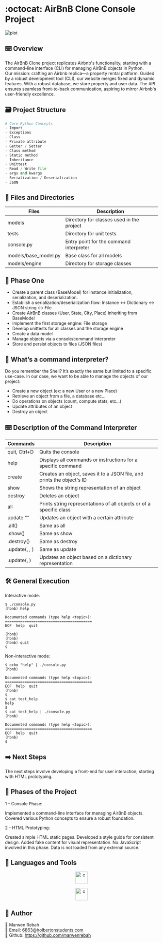 # :octocat: AirBnB Clone Console Project

![plot](https://repository-images.githubusercontent.com/520549705/a67ad5ce-2374-4762-a985-4967eafb5912)

## ⌨️ Overview 

The AirBnB Clone project replicates Airbnb's functionality, starting with a command-line interface (CLI) for managing AirBnB objects in Python.<br>
Our mission: crafting an Airbnb replica—a property rental platform. Guided by a robust development tool (CLI), our website merges fixed and dynamic features. With a robust database, we store property and user data. The API ensures seamless front-to-back communication, aspiring to mirror Airbnb's user-friendly excellence.

## 🗃️ Project Structure 

```python
# Core Python Concepts
- Import
- Exceptions
- Class
- Private attribute
- Getter / Setter
- Class method
- Static method
- Inheritance
- Unittest
- Read / Write file
- args and kwargs
- Serialization / Deserialization
- JSON
```
## 📁 Files and Directories 
| Files               | Description                               |
|---------------------|-------------------------------------------|
| models              | Directory for classes used in the project |
| tests               | Directory for unit tests                   |
| console.py          | Entry point for the command interpreter   |
| models/base_model.py| Base class for all models                  |
| models/engine       | Directory for storage classes              |

## 📝 Phase One 

- Create a parent class (BaseModel) for instance initialization, serialization, and deserialization.
- Establish a serialization/deserialization flow: Instance <-> Dictionary <-> JSON string <-> File
- Create AirBnB classes (User, State, City, Place) inheriting from BaseModel
- Implement the first storage engine: File storage
- Develop unittests for all classes and the storage engine
- Create a data model
- Manage objects via a console/command interpreter
- Store and persist objects to files (JSON files)

## 🔎 What’s a command interpreter?
Do you remember the Shell? It’s exactly the same but limited to a specific use-case. In our case, we want to be able to manage the objects of our project:

- Create a new object (ex: a new User or a new Place)
- Retrieve an object from a file, a database etc…
- Do operations on objects (count, compute stats, etc…)
- Update attributes of an object
- Destroy an object

## ⌨️ Description of the Command Interpreter 

Commands | Description
---------|-------------
quit, Ctrl+D | Quits the console
help <command> | Displays all commands or instructions for a specific command
create <class> | Creates an object, saves it to a JSON file, and prints the object's ID
show <class> <ID> | Shows the string representation of an object
destroy <class> <ID> | Deletes an object
all <class> | Prints string representations of all objects or of a specific class
update <class> <id> <attribute name> "<attribute value>" | Updates an object with a certain attribute
<class>.all() | Same as all <class>
<class>.show(<ID>) | Same as show <class> <ID>
<class>.destroy(<ID>) | Same as destroy <class> <ID>
<class>.update(<ID>, <attribute name>, <attribute value>) | Same as update <class> <ID> <attribute name> <attribute value>
<class>.update(<ID>, <dictionary representation>) | Updates an object based on a dictionary representation

## 🛠️ General Execution 

Interactive mode:

``` 
$ ./console.py
(hbnb) help

Documented commands (type help <topic>):
========================================
EOF  help  quit

(hbnb) 
(hbnb) 
(hbnb) quit
$

```

Non-interactive mode:

```
$ echo "help" | ./console.py
(hbnb)

Documented commands (type help <topic>):
========================================
EOF  help  quit
(hbnb) 
$
$ cat test_help
help
$
$ cat test_help | ./console.py
(hbnb)

Documented commands (type help <topic>):
========================================
EOF  help  quit
(hbnb) 
$
```

## ➡️ Next Steps 
The next steps involve developing a front-end for user interaction, starting with HTML prototyping.

## 🚀 Phases of the Project 

1 - Console Phase:

Implemented a command-line interface for managing AirBnB objects.
Covered various Python concepts to ensure a robust foundation.

2 - HTML Prototyping:

Created simple HTML static pages.
Developed a style guide for consistent design.
Added fake content for visual representation.
No JavaScript involved in this phase.
Data is not loaded from any external source.

## :toolbox: Languages and Tools

<p align="center">
  <a href="https://www.python.org/" target="_blank" rel="noreferrer">
    <img src="https://upload.wikimedia.org/wikipedia/commons/thumb/c/c3/Python-logo-notext.svg/1869px-Python-logo-notext.svg.png" alt="c" width="40" height="40"/> 
  </a>
</p>
<p align="center">
  <a href="https://en.wikipedia.org/wiki/HTML" target="_blank" rel="noreferrer">
    <img src="https://upload.wikimedia.org/wikipedia/commons/thumb/3/38/HTML5_Badge.svg/800px-HTML5_Badge.svg.png" alt="c" width="40" height="40"/> 
  </a>
</p>

## 👥 Author
🚀 Marwen Rebah<br>
📧 Email: 6863@holbertonstudents.com<br>
👻 Github: https://github.com/marwenrebah